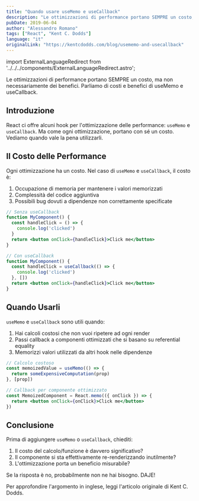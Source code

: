 ```yaml
---
title: "Quando usare useMemo e useCallback"
description: "Le ottimizzazioni di performance portano SEMPRE un costo, ma non necessariamente dei benefici. Parliamo di costi e benefici di useMemo e useCallback."
pubDate: 2019-06-04
author: "Alessandro Romano"
tags: ["React", "Kent C. Dodds"]
language: "it"
originalLink: "https://kentcdodds.com/blog/usememo-and-usecallback"
---
```


import ExternalLanguageRedirect from '../../../components/ExternalLanguageRedirect.astro';

<ExternalLanguageRedirect targetLanguage="en" externalUrl="https://kentcdodds.com/blog/usememo-and-usecallback">

Le ottimizzazioni di performance portano SEMPRE un costo, ma non necessariamente dei benefici. Parliamo di costi e benefici di useMemo e useCallback.

## Introduzione

React ci offre alcuni hook per l'ottimizzazione delle performance: `useMemo` e `useCallback`. Ma come ogni ottimizzazione, portano con sé un costo. Vediamo quando vale la pena utilizzarli.

## Il Costo delle Performance

Ogni ottimizzazione ha un costo. Nel caso di `useMemo` e `useCallback`, il costo è:

1. Occupazione di memoria per mantenere i valori memorizzati
2. Complessità del codice aggiuntiva
3. Possibili bug dovuti a dipendenze non correttamente specificate

```jsx
// Senza useCallback
function MyComponent() {
  const handleClick = () => {
    console.log('clicked')
  }
  return <button onClick={handleClick}>Click me</button>
}

// Con useCallback
function MyComponent() {
  const handleClick = useCallback(() => {
    console.log('clicked')
  }, [])
  return <button onClick={handleClick}>Click me</button>
}
```

## Quando Usarli

`useMemo` e `useCallback` sono utili quando:

1. Hai calcoli costosi che non vuoi ripetere ad ogni render
2. Passi callback a componenti ottimizzati che si basano su referential equality
3. Memorizzi valori utilizzati da altri hook nelle dipendenze

```jsx
// Calcolo costoso
const memoizedValue = useMemo(() => {
  return someExpensiveComputation(prop)
}, [prop])

// Callback per componente ottimizzato
const MemoizedComponent = React.memo(({ onClick }) => {
  return <button onClick={onClick}>Click me</button>
})
```

## Conclusione

Prima di aggiungere `useMemo` o `useCallback`, chiediti:

1. Il costo del calcolo/funzione è davvero significativo?
2. Il componente si sta effettivamente re-renderizzando inutilmente?
3. L'ottimizzazione porta un beneficio misurabile?

Se la risposta è no, probabilmente non ne hai bisogno. DAJE!

Per approfondire l'argomento in inglese, leggi l'articolo originale di Kent C. Dodds.

</ExternalLanguageRedirect> 